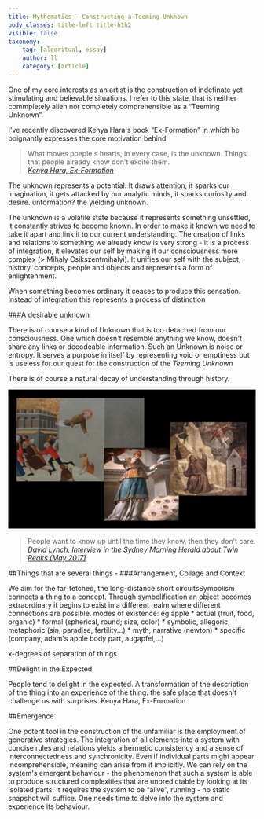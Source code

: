 ```yaml
---
title: Mythematics - Constructing a Teeming Unknown
body_classes: title-left title-h1h2
visible: false
taxonomy:
    tag: [algoritual, essay]
    author: ll
    category: [article]
---
```


<span class="large-p"> 
One of my core interests as an artist is the construction of indefinate yet stimulating and believable situations. I refer to this state, that is neither commpletely alien nor completely comprehensible as a “Teeming Unknown”. 
</span>

I've recently discovered Kenya Hara's book “Ex-Formation” in which he poignantly expresses the core motivation behind 


>What moves poeple's hearts, in every case, is the unknown. Things that people already know don't excite them.  
>[*Kenya Hara, Ex-Formation*](https://www.lars-mueller-publishers.com/ex-formation?classes=tiny)

The unknown represents a potential. It draws attention, it sparks our imagination, it gets attacked by our analytic minds, it sparks curiosity and desire.
unformation? the yielding unknown.

 The unknown is a volatile state because it represents something unsettled, it constantly strives to become known.
 In order to make it known we need to take it apart and link it to our current understanding.
 The creation of links and relations to something we already know is very strong - it is a process of integration, it elevates our self by making it our consciousness more complex (> Mihaly Csikszentmihalyi). It unifies our self with the subject, history, concepts, people and objects and represents a form of enlightenment. 
 
 When something becomes ordinary it ceases to produce this sensation. Instead of integration this represents a process of distinction
 
 ###A desirable unknown
 
 There is of course a kind of Unknown that is too detached from our consciousness. One which doesn't resemble anything we know, doesn't share any links or decodeable information.
 Such an Unknown is noise or entropy. It serves a purpose in itself by representing void or emptiness but is useless for our quest for the construction of the *Teeming Unknown*
 
There is of course a natural decay of understanding through history.

![](weird-classics.jpg)

>People want to know up until the time they know, then they don't care.  
>[*David Lynch, Interview in the Sydney Morning Herald about Twin Peaks (May 2017)*](https://www.smh.com.au/entertainment/tv-and-radio/david-lynch-on-the-return-of-twin-peaks-and-why-he-will-never-make-another-film-20170416-gvlr60.html?classes=tiny)
 
 ##Things that are several things -
 ###Arrangement, Collage and Context  
 
 We aim for the far-fetched, the long-distance short circuitsSymbolism connects a thing to a concept. Through symbolification an object becomes extraordinary it begins to exist in a different realm where different connections are possible. modes of existence: eg apple
	* actual (fruit, food, organic)
	* formal (spherical, round; size, color)
	* symbolic, allegoric, metaphoric (sin, paradise, fertility...)
	* myth, narrative (newton)
	* specific (company, adam's apple body part, augapfel,...)

x-degrees of separation of things

##Delight in the Expected

People tend to delight in the expected. A transformation of the description of the thing into an experience of the thing. the safe place that doesn't challenge us with surprises. Kenya Hara, Ex-Formation

##Emergence

One potent tool in the construction of the unfamiliar is the employment of generative strategies. The integration of all elements into a system with concise rules and relations yields a hermetic consistency and a sense of interconnectedness and synchronicity. Even if individual parts might appear incomprehensible, meaning can arise from it implicitly. We can rely on the system's emergent behaviour - the phenomenon that such a system is able to produce structured complexities that are unpredictable by looking at its isolated parts. It requires the system to be “alive”, running - no static snapshot will suffice. 
One needs time to delve into the system and experience its behaviour.

